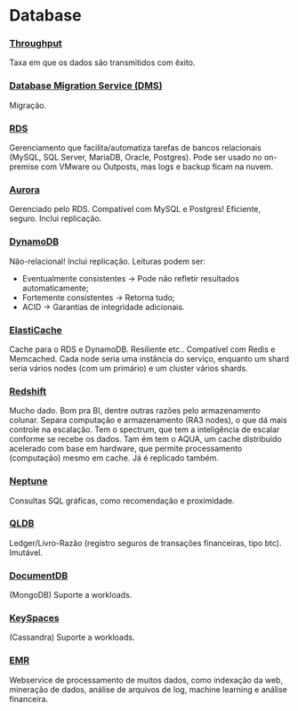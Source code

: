 
# Database

### [Throughput]([https://www.intel.com.br/content/www/br/pt/support/articles/000026190/wireless.html](https://www.intel.com.br/content/www/br/pt/support/articles/000026190/wireless.html))
Taxa em que os dados são transmitidos com êxito.

### [Database Migration Service (DMS)](https://aws.amazon.com/dms/faqs/)
Migração.

### [RDS](https://aws.amazon.com/rds/faqs/)
Gerenciamento que facilita/automatiza tarefas de bancos relacionais (MySQL, SQL Server, MariaDB, Oracle, Postgres). Pode ser usado no on-premise com VMware ou Outposts, mas logs e backup ficam na nuvem. 

### [Aurora](https://aws.amazon.com/rds/aurora/faqs/)
Gerenciado pelo RDS. Compatível com MySQL e Postgres! Eficiente, seguro. Inclui replicação.

### [DynamoDB](https://aws.amazon.com/dynamodb/faqs/)
Não-relacional! Inclui replicação. Leituras podem ser:
* Eventualmente consistentes -> Pode não refletir resultados automaticamente;
* Fortemente consistentes -> Retorna tudo;
* ACID -> Garantias de integridade adicionais.

### [ElastiCache](https://aws.amazon.com/elasticache/faqs/)
Cache para o RDS e DynamoDB. Resiliente etc.. Compatível com Redis e Memcached. Cada node seria uma instância do serviço, enquanto um shard seria vários nodes (com um primário) e um cluster vários shards.

### [Redshift](https://aws.amazon.com/redshift/faqs/)
Mucho dado. Bom pra BI, dentre outras razões pelo armazenamento colunar. Separa computação e armazenamento (RA3 nodes), o que dá mais controle na escalação. Tem o spectrum, que tem a inteligência de escalar conforme se recebe os dados. Tam ém tem o AQUA, um cache distribuído acelerado com base em hardware, que permite processamento (computação) mesmo em cache. Já é replicado também.

### [Neptune](https://aws.amazon.com/neptune/faqs/)
Consultas SQL gráficas, como recomendação e proximidade.

### [QLDB](https://aws.amazon.com/qldb/faqs/)
Ledger/Livro-Razão (registro seguros de transações financeiras, tipo btc). Imutável.

### [DocumentDB](https://aws.amazon.com/documentdb/faqs/)
(MongoDB) Suporte a workloads.

### [KeySpaces](https://aws.amazon.com/keyspaces/faqs/)
(Cassandra) Suporte a workloads.

### [EMR](https://aws.amazon.com/emr/faqs/)
Webservice de processamento de muitos dados, como indexação da web, mineração de dados, análise de arquivos de log, machine learning e análise financeira.